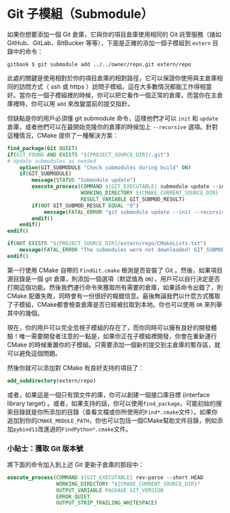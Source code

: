 # Git 子模組（Submodule）

如果你想要添加一個 Git 倉庫，它與你的項目倉庫使用相同的 Git 託管服務（諸如 GitHub、GitLab、BitBucker 等等），下面是正確的添加一個子模組到 `extern` 目錄中的命令：

```term
gitbook $ git submodule add ../../owner/repo.git extern/repo
```

此處的關鍵是使用相對於你的項目倉庫的相對路徑，它可以保證你使用與主倉庫相同的訪問方式（ ssh 或 https ）訪問子模組。這在大多數情況都能工作得相當好。當你在一個子模組裡的時候，你可以把它看作一個正常的倉庫，而當你在主倉庫裡時，你可以用 `add` 來改變當前的提交指針。

但缺點是你的用戶必須懂 git submodule 命令，這樣他們才可以 `init` 和 `update` 倉庫，或者他們可以在最開始克隆你的倉庫的時候加上 `--recursive` 選項。針對這種情況，CMake 提供了一種解決方案：

```cmake
find_package(Git QUIET)
if(GIT_FOUND AND EXISTS "${PROJECT_SOURCE_DIR}/.git")
# Update submodules as needed
    option(GIT_SUBMODULE "Check submodules during build" ON)
    if(GIT_SUBMODULE)
        message(STATUS "Submodule update")
        execute_process(COMMAND ${GIT_EXECUTABLE} submodule update --init --recursive
                        WORKING_DIRECTORY ${CMAKE_CURRENT_SOURCE_DIR}
                        RESULT_VARIABLE GIT_SUBMOD_RESULT)
        if(NOT GIT_SUBMOD_RESULT EQUAL "0")
            message(FATAL_ERROR "git submodule update --init --recursive failed with ${GIT_SUBMOD_RESULT}, please checkout submodules")
        endif()
    endif()
endif()

if(NOT EXISTS "${PROJECT_SOURCE_DIR}/extern/repo/CMakeLists.txt")
    message(FATAL_ERROR "The submodules were not downloaded! GIT_SUBMODULE was turned off or failed. Please update submodules and try again.")
endif()
```

第一行使用 CMake 自帶的 `FindGit.cmake` 檢測是否安裝了 Git 。然後，如果項目源目錄是一個 git 倉庫，則添加一個選項（默認值為 `ON`），用戶可以自行決定是否打開這個功能。然後我們運行命令來獲取所有需要的倉庫，如果該命令出錯了，則 CMake 配置失敗，同時會有一份很好的報錯信息。最後無論我們以什麼方式獲取了子模組，CMake都會檢查倉庫是否已經被拉取到本地。你也可以使用 `OR` 來列舉其中的幾個。

現在，你的用戶可以完全忽視子模組的存在了，而你同時可以擁有良好的開發體驗！唯一需要開發者注意的一點是，如果你正在子模組裡開發，你會在重新運行 CMake 的時候重置你的子模組。只需要添加一個新的提交到主倉庫的暫存區，就可以避免這個問題。

然後你就可以添加對 CMake 有良好支持的項目了：

```cmake
add_subdirectory(extern/repo)
```

或者，如果這是一個只有頭文件的庫，你可以創建一個接口庫目標 (interface library target) 。或者，如果支持的話，你可以使用`find_package`，可能初始的搜索目錄就是你所添加的目錄（查看文檔或你所使用的`Find*.cmake`文件）。如果你追加到你的`CMAKE_MODULE_PATH`，你也可以包括一個CMake幫助文件目錄，例如添加`pybind11`改進過的`FindPython*.cmake`文件。


### 小貼士：獲取 Git 版本號

將下面的命令加入到上述 Git 更新子倉庫的那段中：

```cmake
execute_process(COMMAND ${GIT_EXECUTABLE} rev-parse --short HEAD
                WORKING_DIRECTORY "${CMAKE_CURRENT_SOURCE_DIR}"
                OUTPUT_VARIABLE PACKAGE_GIT_VERSION
                ERROR_QUIET
                OUTPUT_STRIP_TRAILING_WHITESPACE)
```
